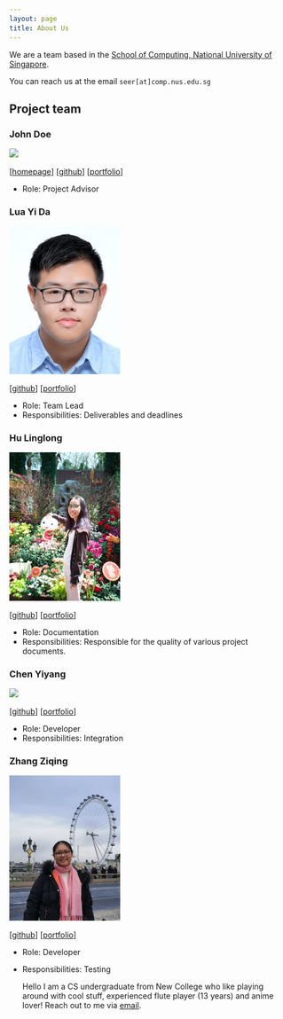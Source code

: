 ```yaml
---
layout: page
title: About Us
---
```


We are a team based in the [School of Computing, National University of Singapore](http://www.comp.nus.edu.sg).

You can reach us at the email `seer[at]comp.nus.edu.sg`

## Project team

### John Doe

<img src="images/johndoe.png" width="200px">

[[homepage](http://www.comp.nus.edu.sg/~damithch)]
[[github](https://github.com/johndoe)]
[[portfolio](team/johndoe.md)]

* Role: Project Advisor

### Lua Yi Da

<img src="images/luayida99.png" width="200px">

[[github](http://github.com/luayida99)]
[[portfolio](team/luayida99.md)]

* Role: Team Lead
* Responsibilities: Deliverables and deadlines

### Hu Linglong

<img src="images/huisthat.png" width="200px">

[[github](http://github.com/huisthat)] [[portfolio](team/huisthat.md)]

* Role: Documentation
* Responsibilities: Responsible for the quality of various project documents.

### Chen Yiyang

<img src="images/chen-yiyang.png.png" width="200px">

[[github](https://github.com/Chen-Yiyang)]
[[portfolio](team/chen-yiyang.md)]

* Role: Developer
* Responsibilities: Integration

### Zhang Ziqing

<img src="images/zhangziqing.png" width="200px">

[[github](http://github.com/ziqing26)]
[[portfolio](team/zhangziqing.md)]

* Role: Developer
* Responsibilities: Testing

  Hello I am a CS undergraduate from New College who like playing around with cool stuff, experienced flute player (13 years) and anime lover! Reach out to me via [email](mailto:zhangziqing@u.nus.edu).
